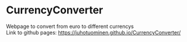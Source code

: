 # CurrencyConverter  
Webpage to convert from euro to different currencys  
Link to github pages: https://juhotuominen.github.io/CurrencyConverter/  
